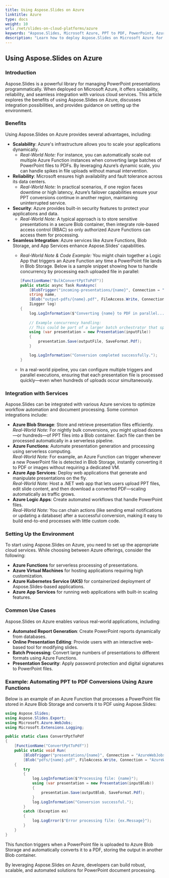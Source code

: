 ```yaml
---
title: Using Aspose.Slides on Azure
linktitle: Azure
type: docs
weight: 10
url: /net/slides-on-cloud-platforms/azure
keywords: "Aspose.Slides, Microsoft Azure, PPT to PDF, PowerPoint, Azure Functions, Blob Storage, .NET, serverless, document processing, cloud integration"
description: "Learn how to deploy Aspose.Slides on Microsoft Azure for scalable, serverless presentation processing. Convert PPT to PDF and integrate with Azure Blob Storage, Functions, and App Services for robust, automated solutions."
---
```


## Using Aspose.Slides on Azure

### Introduction
Aspose.Slides is a powerful library for managing PowerPoint presentations programmatically. When deployed on Microsoft Azure, it offers scalability, reliability, and seamless integration with various cloud services. This article explores the benefits of using Aspose.Slides on Azure, discusses integration possibilities, and provides guidance on setting up the environment.

### Benefits
Using Aspose.Slides on Azure provides several advantages, including:
- **Scalability**: Azure's infrastructure allows you to scale your applications dynamically.  
  - *Real-World Note:* For instance, you can automatically scale out multiple Azure Function instances when converting large batches of PowerPoint files to PDFs. By leveraging Azure’s dynamic scale, you can handle spikes in file uploads without manual intervention.
- **Reliability**: Microsoft ensures high availability and fault tolerance across its data centers.  
  - *Real-World Note:* In practical scenarios, if one region faces downtime or high latency, Azure’s failover capabilities ensure your PPT conversions continue in another region, maintaining uninterrupted service.
- **Security**: Azure provides built-in security features to protect your applications and data.  
  - *Real-World Note:* A typical approach is to store sensitive presentations in a secure Blob container, then integrate role-based access control (RBAC) so only authorized Azure Functions can access them for processing.
- **Seamless Integration**: Azure services like Azure Functions, Blob Storage, and App Services enhance Aspose.Slides’ capabilities.  
  - *Real-World Note & Code Example:* You might chain together a Logic App that triggers an Azure Function any time a PowerPoint file lands in Blob Storage. Below is a sample snippet showing how to handle concurrency by processing each uploaded file in parallel:

    ```cs
    [FunctionName("BulkConvertPptToPdf")]
    public static async Task RunAsync(
        [BlobTrigger("incoming-presentations/{name}", Connection = "AzureWebJobsStorage")] Stream inputFile,
        string name,
        [Blob("output-pdfs/{name}.pdf", FileAccess.Write, Connection = "AzureWebJobsStorage")] Stream outputFile,
        ILogger log)
    {
        log.LogInformation($"Converting {name} to PDF in parallel...");
        
        // Example concurrency handling: 
        // This could be part of a larger batch orchestrator that splits files or processes them in parallel.
        using (var presentation = new Presentation(inputFile))
        {
            presentation.Save(outputFile, SaveFormat.Pdf);
        }

        log.LogInformation("Conversion completed successfully.");
    }
    ```
  - In a real-world pipeline, you can configure multiple triggers and parallel executions, ensuring that each presentation file is processed quickly—even when hundreds of uploads occur simultaneously.

### Integration with Services
Aspose.Slides can be integrated with various Azure services to optimize workflow automation and document processing. Some common integrations include:
- **Azure Blob Storage**: Store and retrieve presentation files efficiently.  
  *Real-World Note:* For nightly bulk conversions, you might upload dozens—or hundreds—of PPT files into a Blob container. Each file can then be processed automatically in a serverless pipeline.
- **Azure Functions**: Automate presentation generation and processing using serverless computing.  
  *Real-World Note:* For example, an Azure Function can trigger whenever a new PowerPoint file is detected in Blob Storage, instantly converting it to PDF or images without requiring a dedicated VM.
- **Azure App Services**: Deploy web applications that generate and manipulate presentations on the fly.  
  *Real-World Note:* Host a .NET web app that lets users upload PPT files, edit slide content, and then download a converted PDF—scaling automatically as traffic grows.
- **Azure Logic Apps**: Create automated workflows that handle PowerPoint files.  
  *Real-World Note:* You can chain actions (like sending email notifications or updating a database) after a successful conversion, making it easy to build end-to-end processes with little custom code.

### Setting Up the Environment
To start using Aspose.Slides on Azure, you need to set up the appropriate cloud services. While choosing between Azure offerings, consider the following:
- **Azure Functions** for serverless processing of presentations.
- **Azure Virtual Machines** for hosting applications requiring high customization.
- **Azure Kubernetes Service (AKS)** for containerized deployment of Aspose.Slides-based applications.
- **Azure App Services** for running web applications with built-in scaling features.

### Common Use Cases
Aspose.Slides on Azure enables various real-world applications, including:
- **Automated Report Generation**: Create PowerPoint reports dynamically from databases.
- **Online Presentation Editing**: Provide users with an interactive web-based tool for modifying slides.
- **Batch Processing**: Convert large numbers of presentations to different formats using Azure Functions.
- **Presentation Security**: Apply password protection and digital signatures to PowerPoint files.

### Example: Automating PPT to PDF Conversions Using Azure Functions
Below is an example of an Azure Function that processes a PowerPoint file stored in Azure Blob Storage and converts it to PDF using Aspose.Slides:

```cs
using Aspose.Slides;
using Aspose.Slides.Export;
using Microsoft.Azure.WebJobs;
using Microsoft.Extensions.Logging;

public static class ConvertPptToPdf
{
    [FunctionName("ConvertPptToPdf")]
    public static void Run(
        [BlobTrigger("presentations/{name}", Connection = "AzureWebJobsStorage")] Stream inputBlob, string name,
        [Blob("pdfs/{name}.pdf", FileAccess.Write, Connection = "AzureWebJobsStorage")] Stream outputBlob, ILogger log)
    {
        try
        {
            log.LogInformation($"Processing file: {name}");
            using (var presentation = new Presentation(inputBlob))
            {
                presentation.Save(outputBlob, SaveFormat.Pdf);
            }
            log.LogInformation("Conversion successful.");
        }
        catch (Exception ex)
        {
            log.LogError($"Error processing file: {ex.Message}");
        }
    }
}
```

This function triggers when a PowerPoint file is uploaded to Azure Blob Storage and automatically converts it to a PDF, storing the output in another Blob container.

By leveraging Aspose.Slides on Azure, developers can build robust, scalable, and automated solutions for PowerPoint document processing.